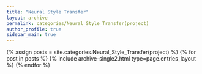 ```yaml
---
title: "Neural Style Transfer"
layout: archive
permalink: categories/Neural_Style_Transfer(project)
author_profile: true
sidebar_main: true
--- 
```



{% assign posts = site.categories.Neural_Style_Transfer(project) %}
{% for post in posts %} {% include archive-single2.html type=page.entries_layout %} {% endfor %}
